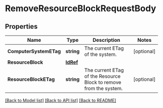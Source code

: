 # RemoveResourceBlockRequestBody

## Properties
Name | Type | Description | Notes
------------ | ------------- | ------------- | -------------
**ComputerSystemETag** | **string** | The current ETag of the system. | [optional] 
**ResourceBlock** | [**IdRef**](idRef.md) |  | 
**ResourceBlockETag** | **string** | The current ETag of the Resource Block to remove from the system. | [optional] 

[[Back to Model list]](../README.md#documentation-for-models) [[Back to API list]](../README.md#documentation-for-api-endpoints) [[Back to README]](../README.md)


